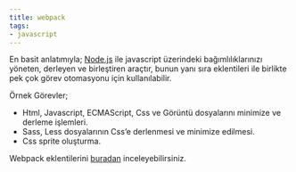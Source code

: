 ```yaml
---
title: webpack
tags:
- javascript
---
```


En basit anlatımıyla; [Node.js](/nodejs) ile javascript üzerindeki bağımlılıklarınızı yöneten, derleyen ve birleştiren araçtır, bunun yanı sıra eklentileri ile birlikte pek çok görev otomasyonu için kullanılabilir.

Örnek Görevler; 
*  Html, Javascript, ECMAScript, Css ve Görüntü dosyalarını minimize ve derleme işlemleri.
*  Sass, Less dosyalarının Css’e derlenmesi ve minimize edilmesi.
*  Css sprite oluşturma.

Webpack eklentilerini [buradan](https://github.com/webpack-contrib/awesome-webpack) inceleyebilirsiniz.


